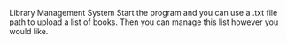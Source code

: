 Library Management System
Start the program and you can use a .txt file path to upload a list of books. Then you can manage this list however you would like. 
